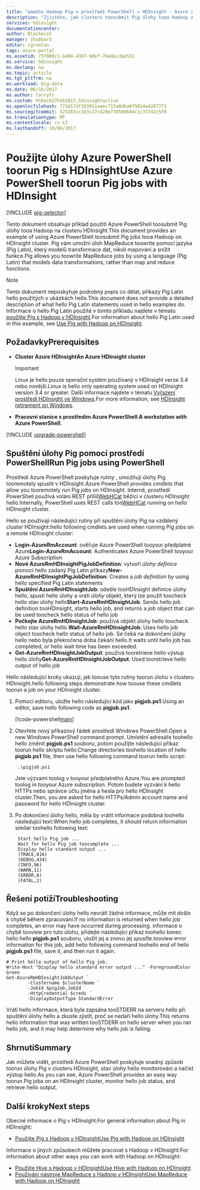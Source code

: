 ```yaml
---
title: "aaaUse Hadoop Pig v prostředí PowerShell v HDInsight - Azure | Microsoft Docs"
description: "Zjistěte, jak clusteru toosubmit Pig úlohy tooa Hadoop v HDInsight pomocí prostředí Azure PowerShell."
services: hdinsight
documentationcenter: 
author: Blackmist
manager: jhubbard
editor: cgronlun
tags: azure-portal
ms.assetid: 737089c1-b494-4387-9def-7b4dac3be532
ms.service: hdinsight
ms.devlang: na
ms.topic: article
ms.tgt_pltfrm: na
ms.workload: big-data
ms.date: 06/16/2017
ms.author: larryfr
ms.custom: H1Hack27Feb2017,hdinsightactive
ms.openlocfilehash: 771617df203011eaec715a0dba6f5014a42877f3
ms.sourcegitcommit: 523283cc1b3c37c428e77850964dc1c33742c5f0
ms.translationtype: MT
ms.contentlocale: cs-CZ
ms.lasthandoff: 10/06/2017
---
```

# <a name="use-azure-powershell-toorun-pig-jobs-with-hdinsight"></a><span data-ttu-id="f6bf2-103">Použijte úlohy Azure PowerShell toorun Pig s HDInsight</span><span class="sxs-lookup"><span data-stu-id="f6bf2-103">Use Azure PowerShell toorun Pig jobs with HDInsight</span></span>

[!INCLUDE [pig-selector](../../includes/hdinsight-selector-use-pig.md)]

<span data-ttu-id="f6bf2-104">Tento dokument obsahuje příklad použití Azure PowerShell toosubmit Pig úlohy tooa Hadoop na clusteru HDInsight.</span><span class="sxs-lookup"><span data-stu-id="f6bf2-104">This document provides an example of using Azure PowerShell toosubmit Pig jobs tooa Hadoop on HDInsight cluster.</span></span> <span data-ttu-id="f6bf2-105">Pig vám umožní úloh MapReduce toowrite pomocí jazyka (Pig Latin), který modelů transformace dat, nikoli mapování a snížit funkce.</span><span class="sxs-lookup"><span data-stu-id="f6bf2-105">Pig allows you toowrite MapReduce jobs by using a language (Pig Latin) that models data transformations, rather than map and reduce functions.</span></span>

> [!NOTE]
> <span data-ttu-id="f6bf2-106">Tento dokument neposkytuje podrobný popis co dělat, příkazy Pig Latin hello použitých v ukázkách hello.</span><span class="sxs-lookup"><span data-stu-id="f6bf2-106">This document does not provide a detailed description of what hello Pig Latin statements used in hello examples do.</span></span> <span data-ttu-id="f6bf2-107">Informace o hello Pig Latin použité v tomto příkladu najdete v tématu [použijte Pig s Hadoop v HDInsight](hdinsight-use-pig.md).</span><span class="sxs-lookup"><span data-stu-id="f6bf2-107">For information about hello Pig Latin used in this example, see [Use Pig with Hadoop on HDInsight](hdinsight-use-pig.md).</span></span>

## <span data-ttu-id="f6bf2-108"><a id="prereq"></a>Požadavky</span><span class="sxs-lookup"><span data-stu-id="f6bf2-108"><a id="prereq"></a>Prerequisites</span></span>

* <span data-ttu-id="f6bf2-109">**Cluster Azure HDInsight**</span><span class="sxs-lookup"><span data-stu-id="f6bf2-109">**An Azure HDInsight cluster**</span></span>

  > [!IMPORTANT]
  > <span data-ttu-id="f6bf2-110">Linux je hello pouze operační systém používaný v HDInsight verze 3.4 nebo novější.</span><span class="sxs-lookup"><span data-stu-id="f6bf2-110">Linux is hello only operating system used on HDInsight version 3.4 or greater.</span></span> <span data-ttu-id="f6bf2-111">Další informace najdete v tématu [Vyřazení prostředí HDInsight ve Windows](hdinsight-component-versioning.md#hdinsight-windows-retirement).</span><span class="sxs-lookup"><span data-stu-id="f6bf2-111">For more information, see [HDInsight retirement on Windows](hdinsight-component-versioning.md#hdinsight-windows-retirement).</span></span>

* <span data-ttu-id="f6bf2-112">**Pracovní stanice s prostředím Azure PowerShell**.</span><span class="sxs-lookup"><span data-stu-id="f6bf2-112">**A workstation with Azure PowerShell**.</span></span>

[!INCLUDE [upgrade-powershell](../../includes/hdinsight-use-latest-powershell.md)]

## <span data-ttu-id="f6bf2-113"><a id="powershell"></a>Spuštění úlohy Pig pomocí prostředí PowerShell</span><span class="sxs-lookup"><span data-stu-id="f6bf2-113"><a id="powershell"></a>Run Pig jobs using PowerShell</span></span>

<span data-ttu-id="f6bf2-114">Prostředí Azure PowerShell poskytuje *rutiny* , umožňují úlohy Pig tooremotely spustit v HDInsight.</span><span class="sxs-lookup"><span data-stu-id="f6bf2-114">Azure PowerShell provides *cmdlets* that allow you tooremotely run Pig jobs on HDInsight.</span></span> <span data-ttu-id="f6bf2-115">Interně, prostředí PowerShell používá volání REST příliš[WebHCat](https://cwiki.apache.org/confluence/display/Hive/WebHCat) běžící v clusteru HDInsight hello.</span><span class="sxs-lookup"><span data-stu-id="f6bf2-115">Internally, PowerShell uses REST calls too[WebHCat](https://cwiki.apache.org/confluence/display/Hive/WebHCat) running on hello HDInsight cluster.</span></span>

<span data-ttu-id="f6bf2-116">Hello se používají následující rutiny při spuštění úlohy Pig na vzdálený cluster HDInsight:</span><span class="sxs-lookup"><span data-stu-id="f6bf2-116">hello following cmdlets are used when running Pig jobs on a remote HDInsight cluster:</span></span>

* <span data-ttu-id="f6bf2-117">**Login-AzureRmAccount**: ověřuje Azure PowerShell tooyour předplatné Azure</span><span class="sxs-lookup"><span data-stu-id="f6bf2-117">**Login-AzureRmAccount**: Authenticates Azure PowerShell tooyour Azure Subscription</span></span>
* <span data-ttu-id="f6bf2-118">**Nové AzureRmHDInsightPigJobDefinition**: vytvoří *úlohy definice* pomocí hello zadaný Pig Latin příkazy</span><span class="sxs-lookup"><span data-stu-id="f6bf2-118">**New-AzureRmHDInsightPigJobDefinition**: Creates a *job definition* by using hello specified Pig Latin statements</span></span>
* <span data-ttu-id="f6bf2-119">**Spuštění AzureRmHDInsightJob**: odešle tooHDInsight definice úlohy hello, spustí hello úlohy a vrátí *úlohy* objekt, který lze použít toocheck hello stav úlohy hello</span><span class="sxs-lookup"><span data-stu-id="f6bf2-119">**Start-AzureRmHDInsightJob**: Sends hello job definition tooHDInsight, starts hello job, and returns a *job* object that can be used toocheck hello status of hello job</span></span>
* <span data-ttu-id="f6bf2-120">**Počkejte AzureRmHDInsightJob**: používá objekt úlohy hello toocheck hello stav úlohy hello.</span><span class="sxs-lookup"><span data-stu-id="f6bf2-120">**Wait-AzureRmHDInsightJob**: Uses hello job object toocheck hello status of hello job.</span></span> <span data-ttu-id="f6bf2-121">Se čeká na dokončení úlohy hello nebo byla překročena doba čekání hello.</span><span class="sxs-lookup"><span data-stu-id="f6bf2-121">It waits until hello job has completed, or hello wait time has been exceeded.</span></span>
* <span data-ttu-id="f6bf2-122">**Get-AzureRmHDInsightJobOutput**: používá tooretrieve hello výstup hello úlohy</span><span class="sxs-lookup"><span data-stu-id="f6bf2-122">**Get-AzureRmHDInsightJobOutput**: Used tooretrieve hello output of hello job</span></span>

<span data-ttu-id="f6bf2-123">Hello následující kroky ukazují, jak toouse tyto rutiny toorun úlohu v clusteru HDInsight.</span><span class="sxs-lookup"><span data-stu-id="f6bf2-123">hello following steps demonstrate how toouse these cmdlets toorun a job on your HDInsight cluster.</span></span>

1. <span data-ttu-id="f6bf2-124">Pomocí editoru, uložte hello následující kód jako **pigjob.ps1**.</span><span class="sxs-lookup"><span data-stu-id="f6bf2-124">Using an editor, save hello following code as **pigjob.ps1**.</span></span>

    [!code-powershell[main](../../powershell_scripts/hdinsight/use-pig/use-pig.ps1?range=5-51)]

1. <span data-ttu-id="f6bf2-125">Otevřete nový příkazový řádek prostředí Windows PowerShell.</span><span class="sxs-lookup"><span data-stu-id="f6bf2-125">Open a new Windows PowerShell command prompt.</span></span> <span data-ttu-id="f6bf2-126">Umístění adresáře toohello hello změnit **pigjob.ps1** souboru, potom použijte následující příkaz toorun hello skriptu hello:</span><span class="sxs-lookup"><span data-stu-id="f6bf2-126">Change directories toohello location of hello **pigjob.ps1** file, then use hello following command toorun hello script:</span></span>

        .\pigjob.ps1

    <span data-ttu-id="f6bf2-127">Jste výzvami toolog v tooyour předplatného Azure.</span><span class="sxs-lookup"><span data-stu-id="f6bf2-127">You are prompted toolog in tooyour Azure subscription.</span></span> <span data-ttu-id="f6bf2-128">Potom budete vyzváni k hello HTTPs nebo správce účtu jména a hesla pro hello HDInsight cluster.</span><span class="sxs-lookup"><span data-stu-id="f6bf2-128">Then, you are asked for hello HTTPs/Admin account name and password for hello HDInsight cluster.</span></span>

2. <span data-ttu-id="f6bf2-129">Po dokončení úlohy hello, měla by vrátit informace podobná toohello následující text:</span><span class="sxs-lookup"><span data-stu-id="f6bf2-129">When hello job completes, it should return information similar toohello following text:</span></span>

        Start hello Pig job ...
        Wait for hello Pig job toocomplete ...
        Display hello standard output ...
        (TRACE,816)
        (DEBUG,434)
        (INFO,96)
        (WARN,11)
        (ERROR,6)
        (FATAL,2)

## <span data-ttu-id="f6bf2-130"><a id="troubleshooting"></a>Řešení potíží</span><span class="sxs-lookup"><span data-stu-id="f6bf2-130"><a id="troubleshooting"></a>Troubleshooting</span></span>

<span data-ttu-id="f6bf2-131">Když se po dokončení úlohy hello nevrátí žádné informace, může mít došlo k chybě během zpracování.</span><span class="sxs-lookup"><span data-stu-id="f6bf2-131">If no information is returned when hello job completes, an error may have occurred during processing.</span></span> <span data-ttu-id="f6bf2-132">informace o chybě tooview pro tuto úlohu, přidejte následující příkaz toohello konec hello hello **pigjob.ps1** souboru, uložit jej a znovu jej spusťte.</span><span class="sxs-lookup"><span data-stu-id="f6bf2-132">tooview error information for this job, add hello following command toohello end of hello **pigjob.ps1** file, save it, and then run it again.</span></span>

    # Print hello output of hello Pig job.
    Write-Host "Display hello standard error output ..." -ForegroundColor Green
    Get-AzureRmHDInsightJobOutput `
            -Clustername $clusterName `
            -JobId $pigJob.JobId `
            -HttpCredential $creds `
            -DisplayOutputType StandardError

<span data-ttu-id="f6bf2-133">Vrátí hello informace, která byla zapsána tooSTDERR na serveru hello při spuštění úlohy hello a zkuste zjistit, proč se nedaří hello úlohy.</span><span class="sxs-lookup"><span data-stu-id="f6bf2-133">This returns hello information that was written tooSTDERR on hello server when you ran hello job, and it may help determine why hello job is failing.</span></span>

## <span data-ttu-id="f6bf2-134"><a id="summary"></a>Shrnutí</span><span class="sxs-lookup"><span data-stu-id="f6bf2-134"><a id="summary"></a>Summary</span></span>
<span data-ttu-id="f6bf2-135">Jak můžete vidět, prostředí Azure PowerShell poskytuje snadný způsob toorun úlohy Pig v clusteru HDInsight, stav úlohy hello monitorování a načíst výstup hello.</span><span class="sxs-lookup"><span data-stu-id="f6bf2-135">As you can see, Azure PowerShell provides an easy way toorun Pig jobs on an HDInsight cluster, monitor hello job status, and retrieve hello output.</span></span>

## <span data-ttu-id="f6bf2-136"><a id="nextsteps"></a>Další kroky</span><span class="sxs-lookup"><span data-stu-id="f6bf2-136"><a id="nextsteps"></a>Next steps</span></span>
<span data-ttu-id="f6bf2-137">Obecné informace o Pig v HDInsight:</span><span class="sxs-lookup"><span data-stu-id="f6bf2-137">For general information about Pig in HDInsight:</span></span>

* [<span data-ttu-id="f6bf2-138">Použijte Pig s Hadoop v HDInsight</span><span class="sxs-lookup"><span data-stu-id="f6bf2-138">Use Pig with Hadoop on HDInsight</span></span>](hdinsight-use-pig.md)

<span data-ttu-id="f6bf2-139">Informace o jiných způsobech můžete pracovat s Hadoop v HDInsight:</span><span class="sxs-lookup"><span data-stu-id="f6bf2-139">For information about other ways you can work with Hadoop on HDInsight:</span></span>

* [<span data-ttu-id="f6bf2-140">Použijte Hive s Hadoop v HDInsight</span><span class="sxs-lookup"><span data-stu-id="f6bf2-140">Use Hive with Hadoop on HDInsight</span></span>](hdinsight-use-hive.md)
* [<span data-ttu-id="f6bf2-141">Používání nástroje MapReduce s Hadoop v HDInsight</span><span class="sxs-lookup"><span data-stu-id="f6bf2-141">Use MapReduce with Hadoop on HDInsight</span></span>](hdinsight-use-mapreduce.md)
